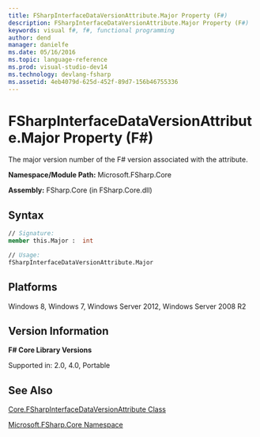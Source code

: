 ```yaml
---
title: FSharpInterfaceDataVersionAttribute.Major Property (F#)
description: FSharpInterfaceDataVersionAttribute.Major Property (F#)
keywords: visual f#, f#, functional programming
author: dend
manager: danielfe
ms.date: 05/16/2016
ms.topic: language-reference
ms.prod: visual-studio-dev14
ms.technology: devlang-fsharp
ms.assetid: 4eb4079d-625d-452f-89d7-156b46755336 
---
```


# FSharpInterfaceDataVersionAttribute.Major Property (F#)

The major version number of the F# version associated with the attribute.

**Namespace/Module Path:** Microsoft.FSharp.Core

**Assembly:** FSharp.Core (in FSharp.Core.dll)


## Syntax

```fsharp
// Signature:
member this.Major :  int

// Usage:
fSharpInterfaceDataVersionAttribute.Major
```

## Platforms
Windows 8, Windows 7, Windows Server 2012, Windows Server 2008 R2

## Version Information
**F# Core Library Versions**

Supported in: 2.0, 4.0, Portable

## See Also
[Core.FSharpInterfaceDataVersionAttribute Class](Core.FSharpInterfaceDataVersionAttribute-Class-%5BFSharp%5D.md)

[Microsoft.FSharp.Core Namespace](Microsoft.FSharp.Core-Namespace-%5BFSharp%5D.md)